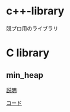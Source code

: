 # c++-library
競プロ用のライブラリ


# C library

## min_heap

[説明](https://github.com/harurunrunrun/c-library/blob/main/explain/min_heap.md)

[コード](https://github.com/harurunrunrun/c-library/blob/main/library/min_heap.c)
